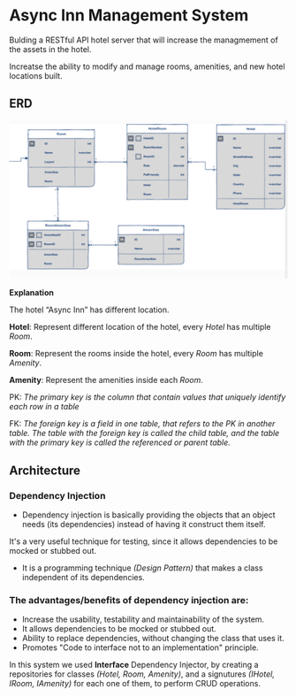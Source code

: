 # Async Inn Management System

Bulding a RESTful API hotel server that will increase the managmement of the assets in the hotel.

Increatse the ability to modify and manage rooms, amenities, and new hotel locations built.

## ERD
![image](images/ERD.png)

**Explanation**

The hotel “Async Inn” has different location.

**Hotel**: Represent different location of the hotel, every *Hotel* has multiple *Room*.

**Room**: Represent the rooms inside the hotel, every *Room* has multiple *Amenity*.

**Amenity**: Represent the amenities inside each *Room*.

PK: *The primary key is the column that contain values that uniquely identify each row in a table*

FK: *The foreign key is a field in one table, that refers to the PK in another table. The table with the foreign key is called the child table, and the table with the primary key is called the referenced or parent table.*

## Architecture
### Dependency Injection
- Dependency injection is basically providing the objects that an object needs (its dependencies) instead of having it construct them itself. 

It's a very useful technique for testing, since it allows dependencies to be mocked or stubbed out.

- It is a programming technique *(Design Pattern)* that makes a class independent of its dependencies.

### The advantages/benefits of dependency injection are:
- Increase the usability, testability and maintainability of the system.
- It allows dependencies to be mocked or stubbed out.
- Ability to replace dependencies, without changing the class that uses it.
- Promotes "Code to interface not to an implementation" principle.

In this system we used **Interface** Dependency Injector, by creating a repositories for classes *(Hotel, Room, Amenity)*, and a signutures *(IHotel, IRoom, IAmenity)* for each one of them, to perform CRUD operations.